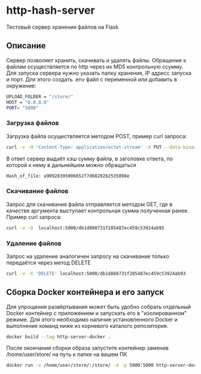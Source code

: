 # http-hash-server
Тестовый сервер хранения файлов на Flask
## Описание
Сервер позволяет хранить, скачивать и удалять файлы. Обращение к файлам
осуществляется по http через их MD5 контрольную ссумму.
Для запуска сервера нужно указать папку хранения, IP адресс запуска и порт.  Для этого создать .env файл
с переменной или добавить в окружение:
```bash
UPLOAD_FOLDER = "/store/"
HOST = "0.0.0.0"
PORT= "5000"
```
### Загрузка файлов
Загрузка файла осуществляется методом POST, пример curl запроса:
```bash
curl -v -H 'Content-Type: application/octet-stream' -X PUT --data-binary @/file/to/load  localhost:5000
```
В ответ сервер выдаёт хэш сумму файла, в заголовке ответа, по которой к нему в дальнейшем можно обращаться
```bash
Hash_of_file: a90928395006652f7d08202b2535898e
```
### Скачивание файлов
Запрос для скачивания файла отправляется методом GET, где в качестве
аргумента выступает контрольная сумма полученная ранее. Пример curl запроса:

```bash
curl -v -O  localhost:5000/db1d860731f285487ec459c53924ab95
```

### Удаление файлов
Запрос на удаление аналогичен запросу на скачивание только передаётся через 
метод DELETE
```bash
curl -v -X 'DELETE' localhost:5000/db1d860731f285487ec459c53924ab93
```

## Сборка Docker контейнера и его запуск
Для упрощения развёртывания может быть удобно собрать отдельный Docker контейнер 
с приложением и запускать его в "изолированном" режиме.
Для этого необходимо наличие установленного Docker 
и выполнение команд ниже из корневого каталого репозитория.

```bash
docker build --tag http-server-docker .
```
После окончания сборки образа запустите контейнер заменив /home/user/store/
на путь к папке на вашем ПК

```bash
docker run -v /home/user/store/:/store/ -d -p 5000:5000 http-server-docker
```


